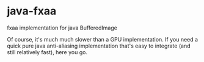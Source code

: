 # java-fxaa
fxaa implementation for java BufferedImage

Of course, it's much much slower than a GPU implementation.
If you need a quick pure java anti-aliasing implementation that's easy to integrate (and still relatively fast), here you go.
